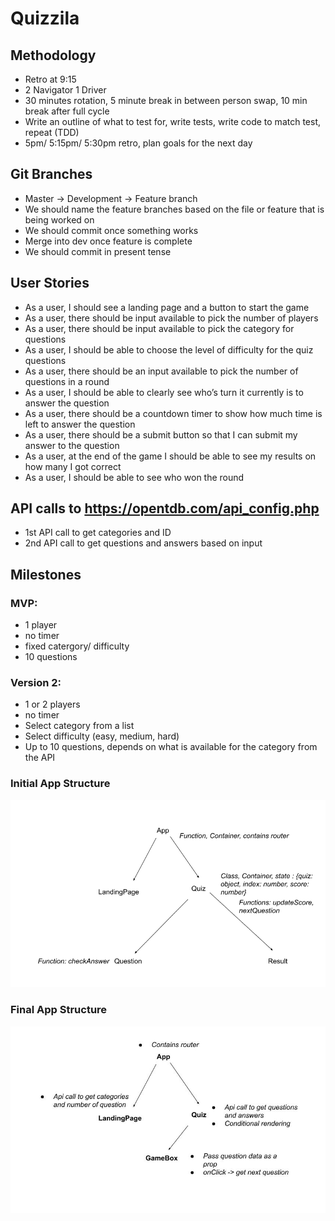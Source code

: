 # Quizzila

## Methodology 
- Retro at 9:15
- 2 Navigator 1 Driver
- 30 minutes rotation, 5 minute break in between person swap, 10 min break after full cycle
- Write an outline of what to test for, write tests, write code to match test, repeat (TDD)
- 5pm/ 5:15pm/ 5:30pm retro, plan goals for the next day      
  
  
## Git Branches
- Master -> Development -> Feature branch
- We should name the feature branches based on the file or feature that is being worked on
- We should commit once something works
- Merge into dev once feature is complete
- We should commit in present tense


## User Stories
- As a user, I should see a landing page and a button to start the game
- As a user, there should be input available to pick the number of players 
- As a user, there should be input available to pick the category for questions 
- As a user, I should be able to choose the level of difficulty for the quiz questions
- As a user, there should be an input available to pick the number of questions in a round
- As a user, I should be able to clearly see who’s turn it currently is to answer the question
- As a user, there should be a countdown timer to show how much time is left to answer the question
- As a user, there should be a submit button so that I can submit my answer to the question
- As a user, at the end of the game I should be able to see my results on how many I got correct
- As a user, I should be able to see who won the round

## API calls to https://opentdb.com/api_config.php
- 1st API call to get categories and ID 
- 2nd API call to get questions and answers based on input

## Milestones 
### MVP:
- 1 player
- no timer
- fixed catergory/ difficulty
- 10 questions

### Version 2:
- 1 or 2 players
- no timer
- Select category from a list
- Select difficulty (easy, medium, hard)
- Up to 10 questions, depends on what is available for the category from the API

### Initial App Structure
![alt text](/map.jpg "App Tree")

### Final App Structure
![alt text](/final_map.jpg "App Tree Final")
